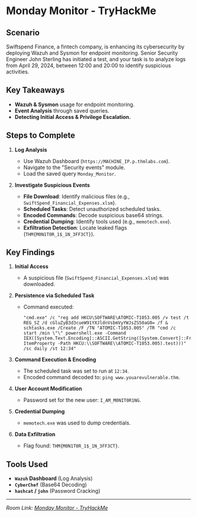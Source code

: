 # Monday Monitor - TryHackMe

## Scenario
Swiftspend Finance, a fintech company, is enhancing its cybersecurity by deploying Wazuh and Sysmon for endpoint monitoring. Senior Security Engineer John Sterling has initiated a test, and your task is to analyze logs from April 29, 2024, between 12:00 and 20:00 to identify suspicious activities.

## Key Takeaways
- **Wazuh & Sysmon** usage for endpoint monitoring.
- **Event Analysis** through saved queries.
- **Detecting Initial Access & Privilege Escalation.**

## Steps to Complete
1. **Log Analysis**
   - Use Wazuh Dashboard (`https://MACHINE_IP.p.thmlabs.com`).
   - Navigate to the "Security events" module.
   - Load the saved query `Monday_Monitor`.
   
2. **Investigate Suspicious Events**
   - **File Download**: Identify malicious files (e.g., `SwiftSpend_Financial_Expenses.xlsm`).
   - **Scheduled Tasks**: Detect unauthorized scheduled tasks.
   - **Encoded Commands**: Decode suspicious base64 strings.
   - **Credential Dumping**: Identify tools used (e.g., `memotech.exe`).
   - **Exfiltration Detection**: Locate leaked flags (`THM{M0N1T0R_1$_1N_3FF3CT}`).

## Key Findings
1. **Initial Access**
   - A suspicious file (`SwiftSpend_Financial_Expenses.xlsm`) was downloaded.

2. **Persistence via Scheduled Task**
   - Command executed:  
     ```
     "cmd.exe" /c "reg add HKCU\SOFTWARE\ATOMIC-T1053.005 /v test /t REG_SZ /d cGluZyB3d3cueW91YXJldnVsbmVyYWJsZS50aG0= /f & schtasks.exe /Create /F /TN "ATOMIC-T1053.005" /TR "cmd /c start /min \"\" powershell.exe -Command IEX([System.Text.Encoding]::ASCII.GetString([System.Convert]::FromBase64String((Get-ItemProperty -Path HKCU:\\SOFTWARE\\ATOMIC-T1053.005).test)))" /sc daily /st 12:34"
     ```

3. **Command Execution & Encoding**
   - The scheduled task was set to run at `12:34`.
   - Encoded command decoded to: `ping www.youarevulnerable.thm`.

4. **User Account Modification**
   - Password set for the new user: `I_AM_M0NIT0R1NG`.

5. **Credential Dumping**
   - `memotech.exe` was used to dump credentials.

6. **Data Exfiltration**
   - Flag found: `THM{M0N1T0R_1$_1N_3FF3CT}`.

## Tools Used
- **`Wazuh` Dashboard** (Log Analysis)
- **`CyberChef`** (Base64 Decoding)
- **`hashcat` / `john`** (Password Cracking)

---
*Room Link: [Monday Monitor - TryHackMe](https://tryhackme.com/room/mondaymonitor)*
